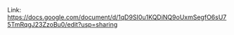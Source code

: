 Link: https://docs.google.com/document/d/1qD9SI0u1KQDiNQ9oUxmSegfO6sU75TmRqgJ23ZzoBu0/edit?usp=sharing
